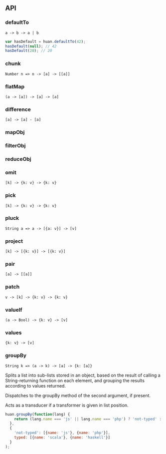 ## API

### defaultTo

`a -> b -> a | b`

```javascript
var hasDefault = huan.defaultTo(42);
hasDefault(null); // 42
hasDefault(20); // 20
```

### chunk

`Number n => n -> [a] -> [[a]]`

### flatMap

`(a -> [a]) -> [a] -> [a]`

### difference

`[a] -> [a] - [a]`

### mapObj

### filterObj

### reduceObj

### omit

`[k] -> {k: v} -> {k: v}`

### pick

`[k] -> {k: v} -> {k: v}`

### pluck

`String a => a -> [{a: v}] -> [v]`

### project

`[k] -> [{k: v}] -> [{k: v}]`

### pair

`[a] -> [[a]]`

### patch

`v -> [k] -> {k: v} -> {k: v}`

### valueIf

`(a -> Bool) -> {k: v} -> [v]`

### values

`{k: v} -> [v]`

### groupBy

`String k => (a -> k) -> [a] -> {k: [a]}`

Splits a list into sub-lists stored in an object, based on the result of calling
 a String-returning function on each element,
 and grouping the results according to values returned.

Dispatches to the groupBy method of the second argument, if present.

Acts as a transducer if a transformer is given in list position.

```javascript
huan.groupBy(function(lang) {
    return (lang.name === 'js' || lang.name === 'php') ? 'not-typed' : 'type';
  },
  {
    'not-typed': [{name: 'js'}, {name: 'php'}],
    typed: [{name: 'scala'}, {name: 'haskell'}]
  }
);
```


